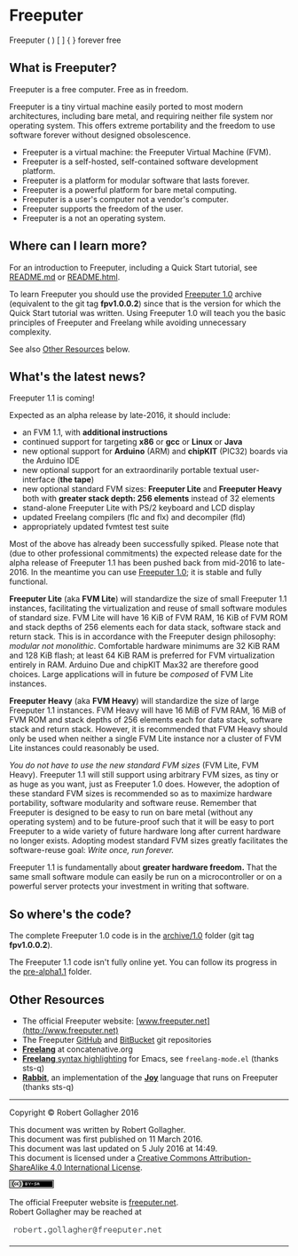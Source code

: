 <meta http-equiv="content-type" content="text/html;charset=utf-8">

# Freeputer

Freeputer ( ) \[ \] { } forever free

## What is Freeputer?

Freeputer is a free computer. Free as in freedom.

Freeputer is a tiny virtual machine easily ported to most modern architectures, including bare metal, and requiring neither file system nor operating system. This offers extreme portability and the freedom to use software forever without designed obsolescence.

* Freeputer is a virtual machine: the Freeputer Virtual Machine (FVM).
* Freeputer is a self-hosted, self-contained software development platform.
* Freeputer is a platform for modular software that lasts forever.
* Freeputer is a powerful platform for bare metal computing.
* Freeputer is a user's computer not a vendor's computer.
* Freeputer supports the freedom of the user.
* Freeputer is a not an operating system.

## Where can I learn more?

For an introduction to Freeputer, including a Quick Start tutorial, see [README.md](archive/1.0/README.md) or [README.html](archive/1.0/README.html).

To learn Freeputer you should use the provided [Freeputer&nbsp;1.0](archive/1.0) archive (equivalent to the git tag **fpv1.0.0.2**) since that is the version for which the Quick Start tutorial was written. Using Freeputer 1.0 will teach you the basic principles of Freeputer and Freelang while avoiding unnecessary complexity.

See also [Other Resources](#other-resources) below.

## What's the latest news?

Freeputer&nbsp;1.1 is coming!

Expected as an alpha release by late-2016, it should include:

* an FVM 1.1, with **additional instructions**
* continued support for targeting **x86** or **gcc** or **Linux** or **Java**
* new optional support for **Arduino** (ARM) and **chipKIT** (PIC32) boards via the Arduino IDE
* new optional support for an extraordinarily portable textual user-interface (**the tape**)
* new optional standard FVM sizes: **Freeputer Lite** and **Freeputer Heavy**  
both with **greater stack depth: 256 elements** instead of 32 elements
* stand-alone Freeputer Lite with PS/2 keyboard and LCD display
* updated Freelang compilers (flc and flx) and decompiler (fld)
* appropriately updated fvmtest test suite

Most of the above has already been successfully spiked. Please note that (due to other professional commitments) the expected release date for the alpha release of Freeputer&nbsp;1.1 has been pushed back from mid-2016 to late-2016. In the meantime you can use [Freeputer&nbsp;1.0](archive/1.0); it is stable and fully functional.

**Freeputer Lite** (aka **FVM Lite**) will standardize the size of small Freeputer&nbsp;1.1 instances, facilitating the virtualization and reuse of small software modules of standard size. FVM Lite will have 16&nbsp;KiB of FVM RAM, 16&nbsp;KiB of FVM ROM and stack depths of 256 elements each for data stack, software stack and return stack. This is in accordance with the Freeputer design philosophy: *modular not monolithic*. Comfortable hardware minimums are 32&nbsp;KiB RAM and 128&nbsp;KiB flash; at least 64&nbsp;KiB RAM is preferred for FVM virtualization entirely in RAM. Arduino Due and chipKIT Max32 are therefore good choices. Large applications will in future be *composed* of FVM Lite instances.

**Freeputer Heavy** (aka **FVM Heavy**) will standardize the size of large Freeputer&nbsp;1.1 instances. FVM Heavy will have 16&nbsp;MiB of FVM RAM, 16&nbsp;MiB of FVM ROM and stack depths of 256 elements each for data stack, software stack and return stack. However, it is recommended that FVM Heavy should only be used when neither a single FVM Lite instance nor a cluster of FVM Lite instances could reasonably be used.

*You do not have to use the new standard FVM sizes* (FVM Lite, FVM Heavy). Freeputer&nbsp;1.1 will still support using arbitrary FVM sizes, as tiny or as huge as you want, just as Freeputer&nbsp;1.0 does. However, the adoption of these standard FVM sizes is recommended so as to maximize hardware portability, software modularity and software reuse. Remember that Freeputer is designed to be easy to run on bare metal (without any operating system) and to be future-proof such that it will be easy to port Freeputer to a wide variety of future hardware long after current hardware no longer exists. Adopting modest standard FVM sizes greatly facilitates the software-reuse goal: *Write once, run forever.*

Freeputer&nbsp;1.1 is fundamentally about **greater hardware freedom.** That the same small software module can easily be run on a microcontroller or on a powerful server protects your investment in writing that software.

## So where's the code?

The complete Freeputer&nbsp;1.0 code is in the [archive/1.0](archive/1.0) folder (git tag **fpv1.0.0.2**).

The Freeputer&nbsp;1.1 code isn't fully online yet. You can follow its progress in the [pre-alpha1.1](pre-alpha/pre-alpha1.1) folder.

## Other Resources

* The official Freeputer website: [www.freeputer.net](http://www.freeputer.net)
* The Freeputer [GitHub](https://github.com/RobertGollagher/Freeputer) and [BitBucket](https://bitbucket.org/RobertGollagher/freeputer/src) git repositories
* [**Freelang**](http://www.concatenative.org/wiki/view/Freelang) at concatenative.org
* [**Freelang** syntax highlighting](https://bitbucket.org/sts-q/freeputer/src) for Emacs, see `freelang-mode.el` (thanks sts-q)
* [**Rabbit**](https://bitbucket.org/sts-q/freeputer/src), an implementation of the [**Joy**](https://en.wikipedia.org/wiki/Joy_%28programming_language%29) language that runs on Freeputer (thanks sts-q)

---

Copyright © Robert Gollagher 2016  

This document was written by Robert Gollagher.  
This document was first published on 11 March 2016.  
This document was last updated on 5 July 2016 at 14:49.  
This document is licensed under a [Creative Commons Attribution-ShareAlike 4.0 International License](http://creativecommons.org/licenses/by-sa/4.0/).

[![](doc/img/80x15.png)](http://creativecommons.org/licenses/by-sa/4.0/)


The official Freeputer website is [freeputer.net](http://www.freeputer.net).  
Robert Gollagher may be reached at

![](doc/img/abc.png)

---

